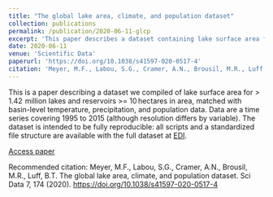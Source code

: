```yaml
---
title: "The global lake area, climate, and population dataset"
collection: publications
permalink: /publication/2020-06-11-glcp
excerpt: 'This paper describes a dataset containing lake surface area for 1.42 + million lakes and reservoirs from 1995 to 2015 with basin-level temperature, precipitation, and population data.'
date: 2020-06-11
venue: 'Scientific Data'
paperurl: 'https://doi.org/10.1038/s41597-020-0517-4'
citation: 'Meyer, M.F., Labou, S.G., Cramer, A.N., Brousil, M.R., Luff, B.T. The global lake area, climate, and population dataset. Sci Data 7, 174 (2020). https://doi.org/10.1038/s41597-020-0517-4'
---
```

This is a paper describing a dataset we compiled of lake surface area for > 1.42  million lakes and reservoirs >= 10 hectares in area, matched with basin-level temperature, precipitation, and population data. Data are a time series covering 1995 to 2015 (although resolution differs by variable). The dataset is intended to be fully reproducible: all scripts and a standardized file structure are available with the full dataset at [EDI](https://doi.org/10.6073/pasta/834e2d4e8ee7eb2fa9a5a5b32d759683).

[Access paper](https://doi.org/10.1038/s41597-020-0517-4)

Recommended citation: Meyer, M.F., Labou, S.G., Cramer, A.N., Brousil, M.R., Luff, B.T. The global lake area, climate, and population dataset. Sci Data 7, 174 (2020). https://doi.org/10.1038/s41597-020-0517-4
